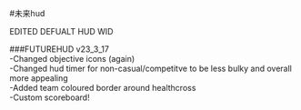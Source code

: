 #未来hud

EDITED DEFUALT HUD WID

###FUTUREHUD v23_3_17  
-Changed objective icons (again)  
-Changed hud timer for non-casual/competitve to be less bulky and overall more appealing  
-Added team coloured border around healthcross  
-Custom scoreboard!  
